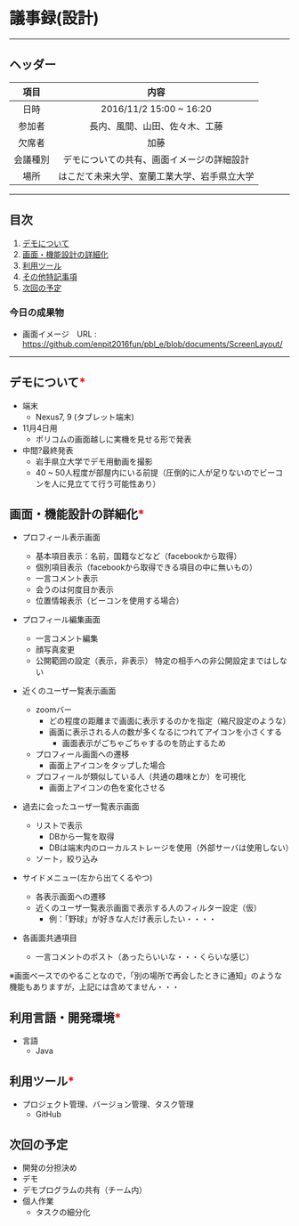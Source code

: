 # 議事録(設計)
---
## ヘッダー
|項目|内容|
|:--:|:--:|
| 日時 | 2016/11/2 15:00 ~ 16:20|
| 参加者 | 長内、風間、山田、佐々木、工藤 |
| 欠席者 | 加藤 |
| 会議種別 | デモについての共有、画面イメージの詳細設計 |
| 場所 | はこだて未来大学、室蘭工業大学、岩手県立大学 |

---
## 目次
1. [デモについて](#anchar1)
2. [画面・機能設計の詳細化](#anchar2)
4. [利用ツール](#anchar3)
5. [その他特記事項](#anchar4)
6. [次回の予定](#anchar5)

### 今日の成果物
- 画面イメージ　URL : https://github.com/enpit2016fun/pbl_e/blob/documents/ScreenLayout/

---

## <div id="anchar1"/>デモについて<font color = "red">*</font>
- 端末
	- Nexus7, 9 (タブレット端末)
- 11月4日用
	- ポリコムの画面越しに実機を見せる形で発表
- 中間?最終発表
	- 岩手県立大学でデモ用動画を撮影
	- 40 ~ 50人程度が部屋内にいる前提（圧倒的に人が足りないのでビーコンを人に見立てて行う可能性あり）
	

## <div id="anchar2"/>画面・機能設計の詳細化<font color = "red">*</font>
- プロフィール表示画面
	- 基本項目表示：名前，国籍などなど（facebookから取得）
	- 個別項目表示（facebookから取得できる項目の中に無いもの）
	- 一言コメント表示
	- 会うのは何度目か表示
	- 位置情報表示（ビーコンを使用する場合）
	
- プロフィール編集画面
	- 一言コメント編集
	- 顔写真変更
	- 公開範囲の設定（表示，非表示）
	  特定の相手への非公開設定まではしない
	  
- 近くのユーザ一覧表示画面
	- zoomバー
		- どの程度の距離まで画面に表示するのかを指定（縮尺設定のような）
	 	- 画面に表示される人の数が多くなるにつれてアイコンを小さくする　
			- 画面表示がごちゃごちゃするのを防止するため
	- プロフィール画面への遷移
		- 画面上アイコンをタップした場合
	- プロフィールが類似している人（共通の趣味とか）を可視化
		- 画面上アイコンの色を変化させる
	 
- 過去に会ったユーザ一覧表示画面
	- リストで表示
		- DBから一覧を取得
		- DBは端末内のローカルストレージを使用（外部サーバは使用しない）
	- ソート，絞り込み
	
- サイドメニュー(左から出てくるやつ)
	- 各表示画面への遷移
	- 近くのユーザ一覧表示画面で表示する人のフィルター設定（仮）
		- 例：「野球」が好きな人だけ表示したい・・・・
	  
- 各画面共通項目
	- 一言コメントのポスト（あったらいいな・・・くらいな感じ）
	
※画面ベースでのやることなので，「別の場所で再会したときに通知」のような機能もありますが，上記には含めてません・・・

## <div id="anchar3"/>利用言語・開発環境<font color = "red">*</font>
- 言語
	- Java

## <div id="anchar4"/>利用ツール<font color = "red">*</font>
- プロジェクト管理、バージョン管理、タスク管理
	- GitHub  

## <div id="anchar5"/>次回の予定
- 開発の分担決め
- デモ
- デモプログラムの共有（チーム内）
- 個人作業
	- タスクの細分化

